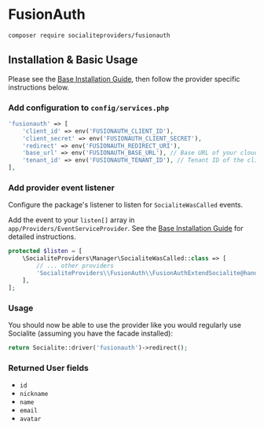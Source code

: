# FusionAuth

```bash
composer require socialiteproviders/fusionauth
```

## Installation & Basic Usage

Please see the [Base Installation Guide](https://socialiteproviders.com/usage/), then follow the provider specific instructions below.

### Add configuration to `config/services.php`

```php
'fusionauth' => [
    'client_id' => env('FUSIONAUTH_CLIENT_ID'),
    'client_secret' => env('FUSIONAUTH_CLIENT_SECRET'),
    'redirect' => env('FUSIONAUTH_REDIRECT_URI'),
    'base_url' => env('FUSIONAUTH_BASE_URL'), // Base URL of your cloud instance or self hosted instance
    'tenant_id' => env('FUSIONAUTH_TENANT_ID'), // Tenant ID of the client. Required since FusionAuth 1.8.0
],
```

### Add provider event listener

Configure the package's listener to listen for `SocialiteWasCalled` events.

Add the event to your `listen[]` array in `app/Providers/EventServiceProvider`. See the [Base Installation Guide](https://socialiteproviders.com/usage/) for detailed instructions.

```php
protected $listen = [
    \SocialiteProviders\Manager\SocialiteWasCalled::class => [
        // ... other providers
        'SocialiteProviders\\FusionAuth\\FusionAuthExtendSocialite@handle',
    ],
];
```

### Usage

You should now be able to use the provider like you would regularly use Socialite (assuming you have the facade installed):

```php
return Socialite::driver('fusionauth')->redirect();
```

### Returned User fields

- ``id``
- ``nickname``
- ``name``
- ``email``
- ``avatar``
